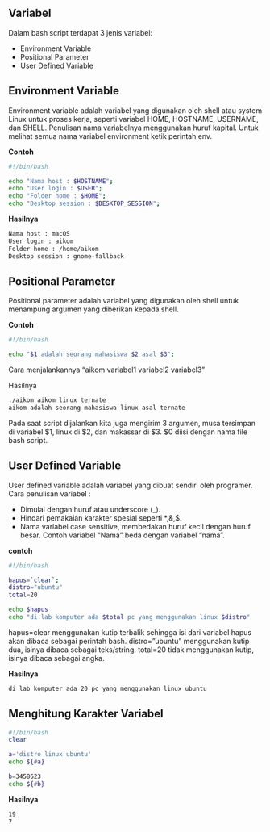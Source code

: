 ## Variabel

Dalam bash script terdapat 3 jenis variabel:
- Environment Variable
- Positional Parameter
- User Defined Variable


## Environment Variable

Environment variable adalah variabel yang digunakan oleh shell atau system Linux untuk proses kerja, seperti variabel HOME, HOSTNAME, USERNAME, dan SHELL. Penulisan nama variabelnya menggunakan huruf kapital. Untuk melihat semua nama variabel environment ketik perintah env.

**Contoh**

```bash
#!/bin/bash

echo "Nama host : $HOSTNAME";
echo "User login : $USER";
echo "Folder home : $HOME";
echo "Desktop session : $DESKTOP_SESSION";
```

**Hasilnya**

```bash
Nama host : macOS
User login : aikom
Folder home : /home/aikom
Desktop session : gnome-fallback
```

## Positional Parameter

Positional parameter adalah variabel yang digunakan oleh shell untuk menampung argumen yang diberikan kepada shell.

**Contoh**

```bash
#!/bin/bash

echo "$1 adalah seorang mahasiswa $2 asal $3";
```

Cara menjalankannya “aikom variabel1 variabel2 variabel3”

Hasilnya
```bash
./aikom aikom linux ternate
aikom adalah seorang mahasiswa linux asal ternate
```
Pada saat script dijalankan kita juga mengirim 3 argumen, musa tersimpan di variabel $1, linux di $2, dan makassar di $3. $0 diisi dengan nama file bash script.

## User Defined Variable

User defined variable adalah variabel yang dibuat sendiri oleh programer. Cara penulisan variabel :
- Dimulai dengan huruf atau underscore (_).
- Hindari pemakaian karakter spesial seperti *,&,$.
- Nama variabel case sensitive, membedakan huruf kecil dengan huruf besar. Contoh variabel “Nama” beda dengan variabel “nama”.

**contoh**
```bash
#!/bin/bash

hapus=`clear`;
distro="ubuntu"
total=20

echo $hapus
echo "di lab komputer ada $total pc yang menggunakan linux $distro"
```

hapus=clear menggunakan kutip terbalik sehingga isi dari variabel hapus akan dibaca sebagai perintah bash.
distro=”ubuntu” menggunakan kutip dua, isinya dibaca sebagai teks/string.
total=20 tidak menggunakan kutip, isinya dibaca sebagai angka.

**Hasilnya**

```bash
di lab komputer ada 20 pc yang menggunakan linux ubuntu
```

## Menghitung Karakter Variabel

```bash
#!/bin/bash
clear

a='distro linux ubuntu'
echo ${#a}

b=3458623
echo ${#b}
```
**Hasilnya**
```bash
19
7
```

